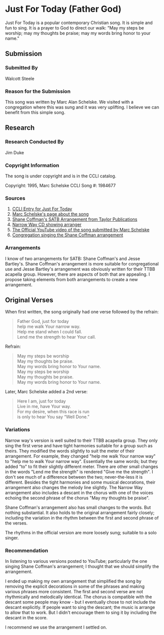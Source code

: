 # Just For Today (Father God)
Just For Today is a popular contemporary Christian song.  It is simple and fun to sing.  It is a prayer to God to direct our walk: "May my steps be worship; may my thoughts be praise; may my words bring honor to your name."

## Submission

### Submitted By

Walcott Steele

### Reason for the Submission

This song was written by Marc Alan Schelske. We visited with a congregation where this was sung and it was very uplifting. I believe we can benefit from this simple song.

## Research

### Research Conducted By

Jim Duke

### Copyright Information

The song is under copyright and is in the CCLI catalog.

Copyright: 1995, Marc Schelske
CCLI Song #: 1984677

### Sources

1. [CCLI Entry for Just For Today](https://songselect.ccli.com/Songs/1984677/just-for-today)
2. [Marc Schelske's page about the song](http://www.marcalanschelske.com/just-for-today-again/)
3. [Shane Coffman's SATB Arrangement from Taylor Publications](Sources/Father%20God-Just%20for%20Today-rev.pdf)
4. [Narrow Way CD showing arranger](https://ia600403.us.archive.org/35/items/mbid-16f3564a-0540-48e9-a6de-8c3257fce9c8/mbid-16f3564a-0540-48e9-a6de-8c3257fce9c8-13260698724.jpg)
5. [The Official YouTube video of the song submitted by Marc Schelske](https://www.youtube.com/watch?v=CYDCIAQc8Ms&t=0s)
6. [Congregation singing the Shane Coffman arrangement](https://www.youtube.com/watch?v=DaPcJDOxby0)

### Arrangements

I know of two arrangements for SATB: Shane Coffman's and Jesse Bartley's.  Shane Coffman's arrangement is more suitable for congregational use and Jesse Bartley's arrangement was obviously written for their TTBB acapella group.  However, there are aspects of both that are appealing.  I propose taking elements from both arrangements to create a new arrangement.

## Original Verses

When first written, the song originally had one verse followed by the refrain:

> Father God, just for today  
  help me walk Your narrow way.  
  Help me stand when I could fall.  
  Lend me the strength to hear Your call.

Refrain:  
> May my steps be worship  
  May my thoughts be praise.  
  May my words bring honor to Your name.  
  May my steps be worship  
  May my thoughts be praise.  
  May my words bring honor to Your name.

Later, Marc Schelske added a 2nd verse:

> Here I am, just for today  
  Live in me, have Your way.  
  For my desire, when this race is run  
  is only to hear You say “Well Done.”

### Variations

Narrow way's version is well suited to their TTBB acapella group.  They only sing the first verse and have tight harmonies suitable for a group such as theirs.  They modified the words slightly to suit the meter of their arrangement.  For example, they changed "help me walk Your narrow way" to "help me to walk Your narrow way".  Essentially the same words; but they added "to" to fit their slightly different meter.  There are other small changes in the words "Lend me the strength" is rendered "Give me the strength".  I don't see much of a difference between the two; never-the-less it is different.  Besides the tight harmonies and some musical decorations, their arrangement also changes the melody line slightly.  The Narrow Way arrangement also includes a descant in the chorus with one of the voices echoing the second phrase of the chorus "May my thoughts be praise".

Shane Coffman's arrangement also has small changes to the words.  But nothing substantial.  It also holds to the original arrangement fairly closely; including the variation in the rhythm between the first and second phrase of the verses.

The rhythms in the official version are more loosely sung; suitable to a solo singer.

### Recommendation

In listening to various versions posted to YouTube; particularly the one singing Shane Coffman's arrangement; I thought that we should simplify the arrangement.

I ended up making my own arrangement that simplified the song by removing the explicit decorations in some of the phrases and making various phrases more consistent.  The first and second verse are not rhythmically and melodically identical.  The chorus is compatible with the descant some people may know - but I eventually chose to not include the descant explicitly.  If people want to sing the descant; the music is arrange to allow that to work.  But I didn't encourage them to sing it by including the descant in the score.

I recommend we use the arrangement I settled on.
